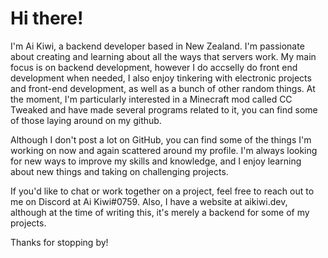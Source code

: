 # Hi there!
I'm Ai Kiwi, a backend developer based in New Zealand. I'm passionate about creating and learning about all the ways that servers work. My main focus is on backend development, however I do accselly do front end development when needed, I also enjoy tinkering with electronic projects and front-end development, as well as a bunch of other random things. At the moment, I'm particularly interested in a Minecraft mod called CC Tweaked and have made several programs related to it, you can find some of those laying around on my github.

Although I don't post a lot on GitHub, you can find some of the things I'm working on now and again scattered around my profile. I'm always looking for new ways to improve my skills and knowledge, and I enjoy learning about new things and taking on challenging projects.

If you'd like to chat or work together on a project, feel free to reach out to me on Discord at Ai Kiwi#0759. Also, I have a website at aikiwi.dev, although at the time of writing this, it's merely a backend for some of my projects.

Thanks for stopping by!
